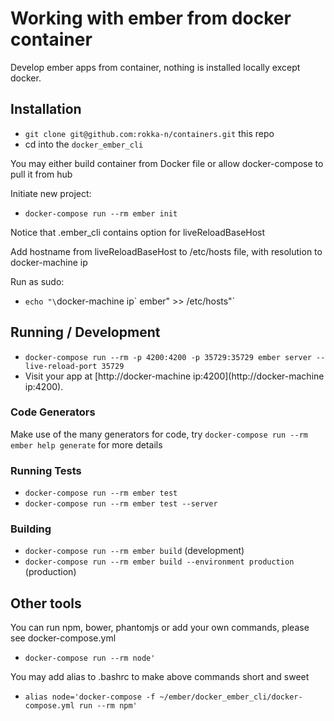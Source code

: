 # Working with ember from docker container 

Develop ember apps from container, nothing is installed locally except docker.

## Installation

* `git clone git@github.com:rokka-n/containers.git` this repo
* cd into the `docker_ember_cli`

You may either build container from Docker file or allow docker-compose to pull it from hub

Initiate new project:
* `docker-compose run --rm ember init`

Notice that .ember_cli contains option for liveReloadBaseHost

Add hostname from liveReloadBaseHost to /etc/hosts file, with resolution to docker-machine ip

Run as sudo:
* `echo "\`docker-machine ip\` ember" >> /etc/hosts"`

## Running / Development

* `docker-compose run --rm -p 4200:4200 -p 35729:35729 ember server --live-reload-port 35729`
* Visit your app at [http://docker-machine ip:4200](http://docker-machine ip:4200).

### Code Generators

Make use of the many generators for code, try `docker-compose run --rm ember help generate` for more details

### Running Tests

* `docker-compose run --rm ember test`
* `docker-compose run --rm ember test --server`

### Building

* `docker-compose run --rm ember build` (development)
* `docker-compose run --rm ember build --environment production` (production)

## Other tools
You can run npm, bower, phantomjs or add your own commands, please see docker-compose.yml
* `docker-compose run --rm node'`

You may add alias to .bashrc to make above commands short and sweet
* `alias node='docker-compose -f ~/ember/docker_ember_cli/docker-compose.yml run --rm npm'`
